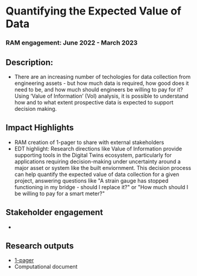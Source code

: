 # Quantifying the Expected Value of Data

### RAM engagement: June 2022 - March 2023

## Description:
* There are an increasing number of techologies for data collection from engineering assets - but how much data is required, 
how good does it need to be, and how much should engineers be willing to pay for it? Using ‘Value of Information’ (VoI) analysis, 
it is possible to understand how and to what extent prospective data is expected to support decision making. 

## Impact Highlights
* RAM creation of 1-pager to share with external stakeholders
* EDT highlight: Research directions like Value of Information provide supporting tools in the Digital Twins ecosystem, particularly for 
applications requiring decision-making under uncertainty around a major asset or system like the built enviornment. This decision process can help 
quantify the expected value of data collection for a given project, answering questions like "A strain gauge has stopped functioning in my bridge - 
should I replace it?" or "How much should I be willing to pay for a smart meter?"

## Stakeholder engagement
* 

## Research outputs
* [1-pager]([https://github.com/alan-turing-institute/research-application-management/blob/case_study_repo/docs/case_studies/asg/1-pagers/Fleet%20Monitoring%20v3_compressed.pdf](https://github.com/alan-turing-institute/research-application-management/blob/case_study_repo/docs/case_studies/asg/1-pagers/VoD.pdf))
* Computational document

